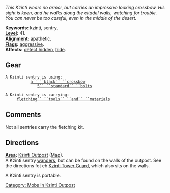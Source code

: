 *This Kzinti wears no armor, but carries an impressive looking crossbow.
His sight is keen, and he walks along the citadel walls, watching for
trouble. You can never be too careful, even in the middle of the
desert.*

**Keywords:** kzinti, sentry.  
**[Level](Level "wikilink"):** 41.  
**[Alignment](Alignment "wikilink"):** apathetic.  
**[Flags](:Category:_Mob_Types "wikilink"):**
[aggressive](Aggressive_Mobs "wikilink").  
**Affects:** [detect hidden](Detect_Hidden "wikilink"),
[hide](Hide "wikilink").  

## Gear

`A Kzinti sentry is using:`  
<wielded>`           `[`a`` ``black`` ``crossbow`](Black_Crossbow "wikilink")  
<held>`              `[`5`` ``standard`` ``bolts`](Standard_Bolts "wikilink")

`A Kzinti sentry is carrying:`  
`     `[`fletching`` ``tools`` ``and`` ``materials`](Fletching_Tools_And_Materials "wikilink")

## Comments

Not all sentries carry the fletching kit.

## Directions

**[Area](:Category:_Areas "wikilink"):** [Kzinti
Outpost](:Category:_Kzinti_Outpost "wikilink")
([Map](Kzinti_Outpost_Map "wikilink")).  
A Kzinti sentry [wanders](Wandering_Mobs "wikilink"), but can be found
on the walls of the outpost. See the directions fot eh [Kzinti Tower
Guard](Kzinti_Tower_Guard "wikilink"), which also sits on the walls.

A Kzinti sentry is portable.  

[Category: Mobs In Kzinti
Outpost](Category:_Mobs_In_Kzinti_Outpost "wikilink")
